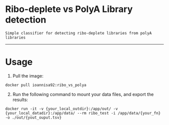 # Ribo-deplete vs PolyA Library detection
    Simple classifier for detecting ribo-deplete libraries from polyA libraries
---

# Usage

1. Pull the image:
```
docker pull ioannisa92:ribo_vs_polya
```
2. Run the following command to mount your data files, and export the results:
```
docker run -it -v {your_local_outdir}:/app/out/ -v {your_local_datadir}:/app/data/ --rm ribo_test -i /app/data/{your_fn} -o ./out/{yout_ouput.tsv}
```

